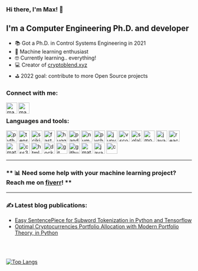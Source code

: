 ### Hi there, I'm Max! 👋

## I'm a Computer Engineering Ph.D. and developer
- 📚 Got a Ph.D. in Control Systems Engineering in 2021
- 🤖 Machine learning enthusiast
- 🤓 Currently learning.. everything! 
- 💻 Creator of [cryptoblend.xyz](https://cryptoblend.xyz)
- ⛳ 2022 goal: contribute to more Open Source projects


### Connect with me:
[<img align="left" alt="maxtlw | linkedin" width="30px" src="https://cdn.jsdelivr.net/npm/simple-icons@3.13.0/icons/linkedin.svg" />][LinkedIn]
[<img align="left" alt="maxtlw | instagram" width="30px" src="https://cdn.jsdelivr.net/npm/simple-icons@3.13.0/icons/instagram.svg" />][instagram]

<br />

### Languages and tools:

<p float="center">
<img alt="python" src="https://cdn.jsdelivr.net/gh/devicons/devicon/icons/python/python-original.svg" width="30px" />
<img alt="tensorflow" src="https://cdn.jsdelivr.net/gh/devicons/devicon/icons/tensorflow/tensorflow-original.svg" width="30px" />
<img alt="scikitlearn" src="https://api.iconify.design/simple-icons/scikitlearn.svg" width="30px" />
<img alt="fastapi" src="https://cdn.worldvectorlogo.com/logos/fastapi-1.svg" width="30px" />
<img alt="huggingface" src="https://huggingface.co/front/assets/huggingface_logo-noborder.svg" width="30px" />
<img alt="pandas" src="https://cdn.jsdelivr.net/gh/devicons/devicon/icons/pandas/pandas-original-wordmark.svg" width="30px" />
<img alt="numpy" src="https://cdn.jsdelivr.net/gh/devicons/devicon/icons/numpy/numpy-original-wordmark.svg" width="30px" />
<img alt="pycharm" src="https://cdn.jsdelivr.net/gh/devicons/devicon/icons/pycharm/pycharm-original-wordmark.svg" width="30px" />
<img alt="jupyternotebook" src="https://cdn.jsdelivr.net/gh/devicons/devicon/icons/jupyter/jupyter-original-wordmark.svg" width="30px" />
<img alt="vscode" src="https://cdn.jsdelivr.net/gh/devicons/devicon/icons/vscode/vscode-original.svg" width="30px" />
<img alt="sqlalchemy" src="https://cdn.jsdelivr.net/gh/devicons/devicon/icons/sqlalchemy/sqlalchemy-original.svg" width="30px" />
<img alt="mongodb" src="https://cdn.jsdelivr.net/gh/devicons/devicon/icons/mongodb/mongodb-original-wordmark.svg" width="30px" />
<img alt="javascript" src="https://cdn.jsdelivr.net/gh/devicons/devicon/icons/javascript/javascript-original.svg" width="30px" />
<img alt="react" src="https://cdn.jsdelivr.net/gh/devicons/devicon/icons/react/react-original.svg" width="30px" />
<img alt="materialui" src="https://cdn.jsdelivr.net/gh/devicons/devicon/icons/materialui/materialui-original.svg" width="30px" />
<img alt="css3" src="https://cdn.jsdelivr.net/gh/devicons/devicon/icons/css3/css3-original-wordmark.svg" width="30px" />
<img alt="html5" src="https://cdn.jsdelivr.net/gh/devicons/devicon/icons/html5/html5-original-wordmark.svg" width="30px" />
<img alt="docker" src="https://cdn.jsdelivr.net/gh/devicons/devicon/icons/docker/docker-original-wordmark.svg" width="30px" />
<img alt="git" src="https://cdn.jsdelivr.net/gh/devicons/devicon/icons/git/git-original-wordmark.svg" width="30px" />
<img alt="github" src="https://cdn.jsdelivr.net/gh/devicons/devicon/icons/github/github-original-wordmark.svg" width="30px" />
<img alt="matlab" src="https://cdn.jsdelivr.net/gh/devicons/devicon/icons/matlab/matlab-original.svg" width="30px" />
<img alt="java" src="https://cdn.jsdelivr.net/gh/devicons/devicon/icons/java/java-original-wordmark.svg" width="30px" />
<img alt="c" src="https://cdn.jsdelivr.net/gh/devicons/devicon/icons/c/c-original.svg" width="30px" />
</p>

<hr />

### ** 📊 Need some help with your machine learning project? Reach me on [fiverr](https://it.fiverr.com/massimozambelli)! **

<hr />

### ✍ Latest blog publications: 
- [Easy SentencePiece for Subword Tokenization in Python and Tensorflow](https://medium.com/geekculture/easy-sentencepiece-for-subword-tokenization-in-python-and-tensorflow-4361a1ed8e39)
- [Optimal Cryptocurrencies Portfolio Allocation with Modern Portfolio Theory, in Python](https://medium.com/geekculture/optimal-cryptocurrencies-portfolio-allocation-with-modern-portfolio-theory-in-python-66a0dc98ed65)

<br />
<br />

[![Top Langs](https://github-readme-stats.vercel.app/api/top-langs/?username=maxtlw&layout=compact&theme=tokyonight&count_private=true&hide=jupyter%20notebook)](https://github.com/anuraghazra/github-readme-stats)

<br />

[LinkedIn]: https://www.linkedin.com/in/zambellimassimo/
[instagram]: https://www.instagram.com/max.th_/
